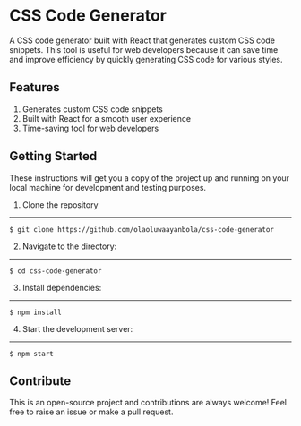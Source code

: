 # CSS Code Generator #
<p>
  A CSS code generator built with React that generates custom CSS code snippets. This tool is useful for web developers because it can save time and improve efficiency by quickly generating CSS code for various styles.
</p>

## Features ##
<ol>
  <li>Generates custom CSS code snippets</li>
  <li>Built with React for a smooth user experience</li>
  <li>Time-saving tool for web developers</li>
</ol>

## Getting Started ##
<p>
  These instructions will get you a copy of the project up and running on your local machine for development and testing purposes.
</p>

1. Clone the repository
---------------------
```
$ git clone https://github.com/olaoluwaayanbola/css-code-generator
```
2. Navigate to the directory:
---------------------
```
$ cd css-code-generator
```
3. Install dependencies:
---------------------
```
$ npm install
 ```
4. Start the development server:
---------------------
```
$ npm start
 ```
 
## Contribute ##
This is an open-source project and contributions are always welcome! Feel free to raise an issue or make a pull request.
